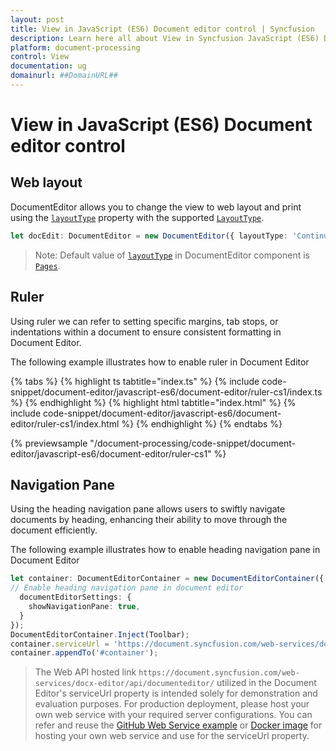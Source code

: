 ```yaml
---
layout: post
title: View in JavaScript (ES6) Document editor control | Syncfusion
description: Learn here all about View in Syncfusion JavaScript (ES6) Document editor control of Syncfusion Essential JS 2 and more.
platform: document-processing
control: View 
documentation: ug
domainurl: ##DomainURL##
---
```

# View in JavaScript (ES6) Document editor control

## Web layout

DocumentEditor allows you to change the view to web layout and print using the [`layoutType`](https://ej2.syncfusion.com/documentation/api/document-editor#layouttype) property with the supported [`LayoutType`](https://ej2.syncfusion.com/documentation/api/document-editor/layoutType/).

```ts
let docEdit: DocumentEditor = new DocumentEditor({ layoutType: 'Continuous'});
```

>Note: Default value of [`layoutType`](https://ej2.syncfusion.com/documentation/api/document-editor#layouttype) in DocumentEditor component is [`Pages`](https://ej2.syncfusion.com/documentation/api/document-editor/layoutType/).

## Ruler

Using ruler we can refer to setting specific margins, tab stops, or indentations within a document to ensure consistent formatting in Document Editor.

The following example illustrates how to enable ruler in Document Editor

 

{% tabs %}
{% highlight ts tabtitle="index.ts" %}
{% include code-snippet/document-editor/javascript-es6/document-editor/ruler-cs1/index.ts %}
{% endhighlight %}
{% highlight html tabtitle="index.html" %}
{% include code-snippet/document-editor/javascript-es6/document-editor/ruler-cs1/index.html %}
{% endhighlight %}
{% endtabs %}
        
{% previewsample "/document-processing/code-snippet/document-editor/javascript-es6/document-editor/ruler-cs1" %}

## Navigation Pane

Using the heading navigation pane allows users to swiftly navigate documents by heading, enhancing their ability to move through the document efficiently.

The following example illustrates how to enable heading navigation pane in Document Editor

```ts
let container: DocumentEditorContainer = new DocumentEditorContainer({ enableToolbar: true,height: '590px',
// Enable heading navigation pane in document editor
  documentEditorSettings: {
    showNavigationPane: true,
  }
});
DocumentEditorContainer.Inject(Toolbar);
container.serviceUrl = 'https://document.syncfusion.com/web-services/docx-editor/api/documenteditor/';
container.appendTo('#container');
```
> The Web API hosted link `https://document.syncfusion.com/web-services/docx-editor/api/documenteditor/` utilized in the Document Editor's serviceUrl property is intended solely for demonstration and evaluation purposes. For production deployment, please host your own web service with your required server configurations. You can refer and reuse the [GitHub Web Service example](https://github.com/SyncfusionExamples/EJ2-DocumentEditor-WebServices) or [Docker image](https://hub.docker.com/r/syncfusion/word-processor-server) for hosting your own web service and use for the serviceUrl property.